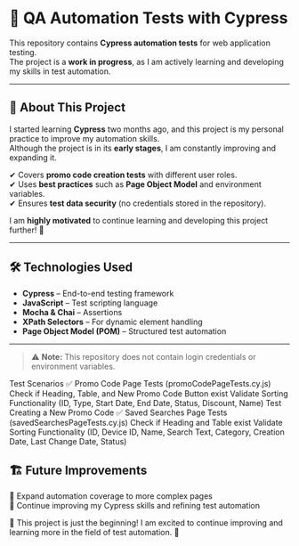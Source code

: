 # 🚀 QA Automation Tests with Cypress  

This repository contains **Cypress automation tests** for web application testing.  
The project is a **work in progress**, as I am actively learning and developing my skills in test automation.  

---

## 🌱 About This Project  
I started learning **Cypress** two months ago, and this project is my personal practice to improve my automation skills.  
Although the project is in its **early stages**, I am constantly improving and expanding it.  

✔ Covers **promo code creation tests** with different user roles.  
✔ Uses **best practices** such as **Page Object Model** and environment variables.  
✔ Ensures **test data security** (no credentials stored in the repository).  

I am **highly motivated** to continue learning and developing this project further! 🚀  

---

## 🛠️ Technologies Used  
- **Cypress** – End-to-end testing framework  
- **JavaScript** – Test scripting language  
- **Mocha & Chai** – Assertions  
- **XPath Selectors** – For dynamic element handling  
- **Page Object Model (POM)** – Structured test automation  

---
 
> ⚠ **Note:** This repository does not contain login credentials or environment variables.  


Test Scenarios
✅ Promo Code Page Tests (promoCodePageTests.cy.js)
Check if Heading, Table, and New Promo Code Button exist
Validate Sorting Functionality (ID, Type, Start Date, End Date, Status, Discount, Name)
Test Creating a New Promo Code
✅ Saved Searches Page Tests (savedSearchesPageTests.cy.js)
Check if Heading and Table exist
Validate Sorting Functionality (ID, Device ID, Name, Search Text, Category, Creation Date, Last Change Date, Status)


## 🏗️ Future Improvements  
 
🔹 Expand automation coverage to more complex pages  
🔹 Continue improving my Cypress skills and refining test automation  

🎉 This project is just the beginning! I am excited to continue improving and learning more in the field of test automation. 🚀
